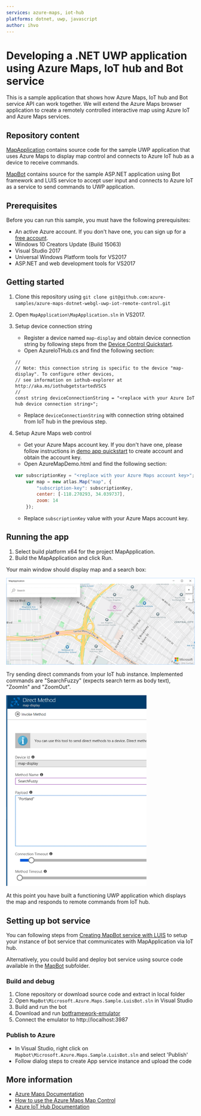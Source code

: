 ```yaml
---
services: azure-maps, iot-hub
platforms: dotnet, uwp, javascript
author: ihvo
---
```


# Developing a .NET UWP application using Azure Maps, IoT hub and Bot service

This is a sample application that shows how Azure Maps, IoT hub and Bot service API can work together. We will extend the Azure Maps browser application to create a remotely controlled interactive map using Azure IoT and Azure Maps services.

## Repository content

[MapApplication](https://github.com/Azure-Samples/azure-maps-dotnet-webgl-uwp-iot-remote-control/MapApplication) contains source code for the sample UWP application that uses Azure Maps to display map control and connects to Azure IoT hub as a device to receive commands.

[MapBot](https://github.com/Azure-Samples/azure-maps-dotnet-webgl-uwp-iot-remote-control/MapBot) contains source for the sample ASP.NET application using Bot framework and LUIS service to accept user input and connects to Azure IoT as a service to send commands to UWP application.

## Prerequisites

Before you can run this sample, you must have the following prerequisites:

* An active Azure account. If you don't have one, you can sign up for a [free account](https://azure.microsoft.com/free/).
* Windows 10 Creators Update (Build 15063)
* Visual Studio 2017
* Universal Windows Platform tools for VS2017
* ASP.NET and web development tools for VS2017

## Getting started

1. Clone this repository using `git clone git@github.com:azure-samples/azure-maps-dotnet-webgl-uwp-iot-remote-control.git`
2. Open `MapApplication\MapApplication.sln` in VS2017.
3. Setup device connection string
    * Register a device named `map-display` and obtain device connection string by following steps from the [Device Control Quickstart](https://docs.microsoft.com/en-us/azure/iot-hub/quickstart-control-device-dotnet).
    * Open AzureIoTHub.cs and find the following section:
    ```CSharp
    //
    // Note: this connection string is specific to the device "map-display". To configure other devices,
    // see information on iothub-explorer at http://aka.ms/iothubgetstartedVSCS
    //
    const string deviceConnectionString = "<replace with your Azure IoT hub device connection string>";
    ```
    * Replace `deviceConnectionString` with connection string obtained from IoT hub in the previous step.
    
4. Setup Azure Maps web control
    * Get your Azure Maps account key. If you don't have one, please follow instructions in [demo app quickstart](https://docs.microsoft.com/en-us/azure/azure-maps/quick-demo-map-app) to create account and obtain the account key.
    * Open AzureMapDemo.html and find the following section:
    ```Javascript
    var subscriptionKey = "<replace with your Azure Maps account key>";
        var map = new atlas.Map("map", {
            "subscription-key": subscriptionKey,
            center: [-118.270293, 34.039737],
            zoom: 14
        });
    ```
    * Replace `subscriptionKey` value with your Azure Maps account key.

## Running the app

1. Select build platform x64 for the project MapApplication.
2. Build the MapApplication and click Run.

Your main window should display map and a search box:

![Main window](./Docs/Media/readme/Image1.png)

Try sending direct commands from your IoT hub instance. Implemented commands are "SearchFuzzy" (expects search term as body text), "ZoomIn" and "ZoomOut".

![Direct commands](./Docs/Media/readme/Image2.png)

At this point you have built a functioning UWP application which displays the map and responds to remote commands from IoT hub.

## Setting up bot service

You can following steps from [Creating MapBot service with LUIS](https://github.com/Azure-Samples/azure-maps-dotnet-webgl-uwp-iot-remote-control/Docs/create-luis-bot-with-bot-service.md) to setup your instance of bot service that communicates with MapApplication via IoT hub.

Alternatively, you could build and deploy bot service using source code available in the [MapBot](https://github.com/Azure-Samples/azure-maps-dotnet-webgl-uwp-iot-remote-control/MapBot) subfolder.

### Build and debug

1. Clone repository or download source code and extract in local folder
2. Open `MapBot\Microsoft.Azure.Maps.Sample.LuisBot.sln` in Visual Studio
3. Build and run the bot
4. Download and run [botframework-emulator](https://emulator.botframework.com/)
5. Connect the emulator to http://localhost:3987

### Publish to Azure

* In Visual Studio, right click on `Mapbot\Microsoft.Azure.Maps.Sample.LuisBot.sln` and select 'Publish'
* Follow dialog steps to create App service instance and upload the code

## More information

- [Azure Maps Documentation](https://docs.microsoft.com/en-us/azure/azure-maps/)
- [How to use the Azure Maps Map Control](https://docs.microsoft.com/en-us/azure/azure-maps/how-to-use-map-control)
- [Azure IoT Hub Documentation](https://docs.microsoft.com/azure/iot-hub/)

